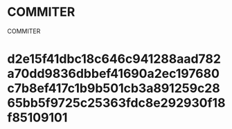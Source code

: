 # COMMITER
COMMITER






# d2e15f41dbc18c646c941288aad782a70dd9836dbbef41690a2ec197680c7b8ef417c1b9b501cb3a891259c2865bb5f9725c25363fdc8e292930f18f85109101
